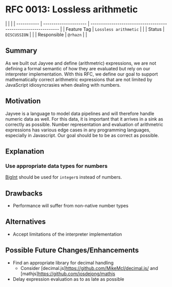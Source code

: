 <!--
SPDX-FileCopyrightText: 2023 Friedrich-Alexander-Universitat Erlangen-Nurnberg

SPDX-License-Identifier: AGPL-3.0-only
-->

# RFC 0013: Lossless arithmetic

|             |                       |
| ----------- | --------------------- | --------------------------------------------------------------- |
| Feature Tag | `Lossless arithmetic` | <!-- TODO: choose a unique and declarative feature name -->     |
| Status      | `DISCUSSION`          | <!-- Possible values: DRAFT, DISCUSSION, ACCEPTED, REJECTED --> |
| Responsible | `@rhazn`              | <!-- TODO: assign yourself as main driver of this RFC -->       |

<!--
  Status Overview:
  - DRAFT: The RFC is not ready for a review and currently under change. Feel free to already ask for feedback on the structure and contents at this stage.
  - DISCUSSION: The RFC is open for discussion. Usually, we open a PR to trigger discussions.
  - ACCEPTED: The RFC was accepted. Create issues to prepare implementation of the RFC.
  - REJECTED: The RFC was rejected. If another revision emerges, switch to status DRAFT.
-->

## Summary

As we built out Jayvee and define (arithmetric) expressions, we are not defining a formal semantic of how they are evaluated but rely on our interpreter implementation. With this RFC, we define our goal to support mathematically correct arithmetric expressions that are not limited by JavaScript idiosyncrasies when dealing with numbers.

## Motivation

Jayvee is a language to model data pipelines and will therefore handle numeric data as well. For this data, it is important that it arrives in a sink as correctly as possible. Number representation and evaluation of arithmetric expressions has various edge cases in any programming languages, especially in Javascript. Our goal should be to be as correct as possible.

## Explanation

### Use appropriate data types for numbers

[BigInt](https://developer.mozilla.org/en-US/docs/Web/JavaScript/Reference/Global_Objects/BigInt) should be used for `integer`s instead of numbers.

## Drawbacks

- Performance will suffer from non-native number types

## Alternatives

- Accept limitations of the interpreter implementation

## Possible Future Changes/Enhancements

- Find an appropriate library for decimal handling
  - Consider [decimal.js]https://github.com/MikeMcl/decimal.js/ and [mathjs]https://github.com/josdejong/mathjs
- Delay expression evaluation as to as late as possible
